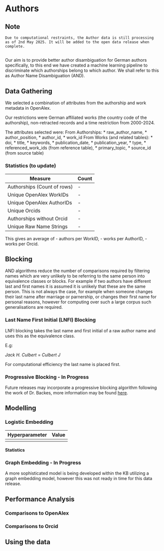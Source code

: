 # Authors
## Note 
    Due to computational restraints, the Author data is still processing as of 2nd May 2025. It will be added to the open data release when complete.
##
Our aim is to provide better author disambiguation for German authors specifically, to this end we have created a machine learning pipeline to discriminate which authorships belong to which author. We shall refer to this as Author Name Disambiguation (AND). 

## Data Gathering
We selected a combination of attributes from the authorship and work metadata in OpenAlex. 

Our restrictions were German affiliated works (the country code of the authorship), non-retracted records and a time restriction from 2000-2024.

The attributes selected were:
From Authorships:
    * raw_author_name,
    * author_position,
    * author_id,
    * work_id
From Works (and related tables):
    * doi,
    * title,
    * keywords,
    * publication_date,
    * publication_year,
    * type,
    * referenced_work_ids (from reference table),
    * primary_topic,
    * source_id (from source table)

### Statistics (to update)

| Measure | Count |
| -- | -- |
| Authorships (Count of rows) | - |
| Unique OpenAlex WorkIDs | - |
| Unique OpenAlex AuthorIDs | - |
| Unique Orcids | - |
| Authorships without Orcid | - |
| Unique Raw Name Strings | -  |


This gives an average of - authors per WorkID, - works per AuthorID, - works per Orcid.

## Blocking
AND algorithms reduce the number of comparisons required by filtering names which are very unlikely to be referring to the same person into equivalence classes or blocks. For example if two authors have different last and first names it is assumed it is unlikely that these are the same person. This is not always the case, for example when someone changes their last name after marriage or parnership, or changes their first name for personal reasons, however for computing over such a large corpus such generalisations are required.
### Last Name First Initial (LNFI) Blocking
LNFI blocking takes the last name and first initial of a raw author name and uses this as the equivalence class. 

E.g:

*Jack H. Culbert* = *Culbert J*

For computational efficiency the last name is placed first.

### Progressive Blocking - In Progress
Future releases may incorporate a progressive blocking algorithm following the work of Dr. Backes, more information may be found [here](https://nbn-resolving.org/urn:nbn:de:hbz:061-20230411-132939-9). 

## Modelling
### Logistic Embedding

Hyperparameter | Value      |
| -- | -- |
| | |

#### Statistics

### Graph Embedding - In Progress
A more sophisticated model is being developed within the KB utilizing a graph embedding model, however this was not ready in time for this data release.
## Performance Analysis
### Comparisons to OpenAlex
### Comparisons to Orcid

## Using the data
